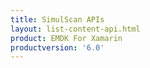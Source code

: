 ```yaml
---
title: SimulScan APIs
layout: list-content-api.html
product: EMDK For Xamarin
productversion: '6.0'
---
```

















